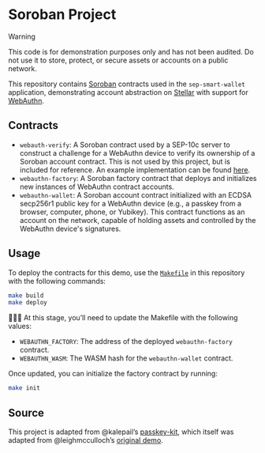 # Soroban Project

> [!WARNING]  
> This code is for demonstration purposes only and has not been audited. Do not use it to store, protect, or secure assets or accounts on a public network.

This repository contains [Soroban] contracts used in the `sep-smart-wallet` application, demonstrating account abstraction on [Stellar] with support for [WebAuthn].

## Contracts

- `webauth-verify`: A Soroban contract used by a SEP-10c server to construct a challenge for a WebAuthn device to verify its ownership of a Soroban account contract. This is not used by this project, but is included for reference. An example implementation can be found [here](https://github.com/stellar/java-stellar-anchor-sdk/blob/feature/m24-demo/core/src/main/java/org/stellar/anchor/sep10/Sep10CService.java).
- `webauthn-factory`: A Soroban factory contract that deploys and initializes new instances of WebAuthn contract accounts.
- `webauthn-wallet`: A Soroban account contract initialized with an ECDSA secp256r1 public key for a WebAuthn device (e.g., a passkey from a browser, computer, phone, or Yubikey). This contract functions as an account on the network, capable of holding assets and controlled by the WebAuthn device's signatures.

## Usage

To deploy the contracts for this demo, use the [`Makefile`] in this repository with the following commands:

```sh
make build
make deploy
```

👋👋👋 At this stage, you’ll need to update the Makefile with the following values:

- `WEBAUTHN_FACTORY`: The address of the deployed `webauthn-factory` contract.
- `WEBAUTHN_WASM`: The WASM hash for the `webauthn-wallet` contract.

Once updated, you can initialize the factory contract by running:

```sh
make init
```

## Source

This project is adapted from @kalepail’s [passkey-kit](https://github.com/kalepail/passkey-kit), which itself was adapted from @leighmcculloch’s [original demo](https://github.com/leighmcculloch/soroban-webauthn).

[Stellar]: https://stellar.org
[Soroban]: https://soroban.stellar.org
[WebAuthn]: https://www.w3.org/TR/webauthn-2/
[`Makefile`]: ./Makefile
